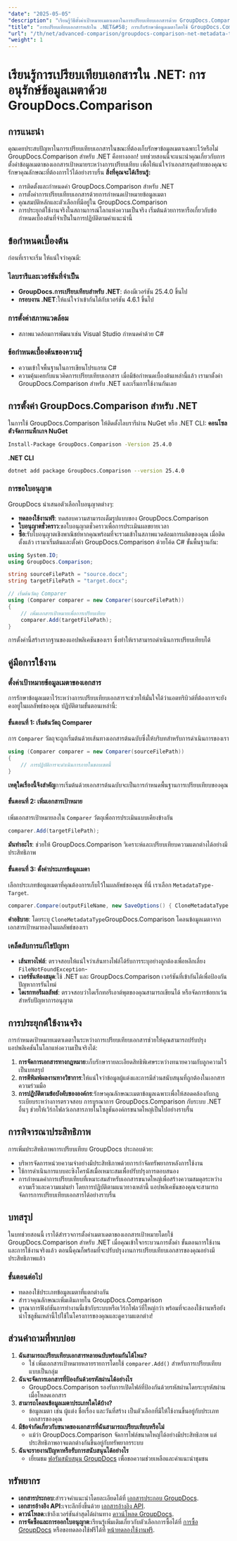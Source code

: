 ```yaml
---
"date": "2025-05-05"
"description": "เรียนรู้วิธีตั้งค่าเป้าหมายเมตาเดตาในการเปรียบเทียบเอกสารด้วย GroupDocs.Comparison สำหรับ .NET พัฒนาทักษะการจัดการเอกสารของคุณและรับรองการเก็บรักษาเมตาเดตาที่แม่นยำ"
"title": "การเปรียบเทียบเอกสารหลักใน .NET&#58; การเก็บรักษาข้อมูลเมตาโดยใช้ GroupDocs.Comparison"
"url": "/th/net/advanced-comparison/groupdocs-comparison-net-metadata-target/"
"weight": 1
---
```


# เรียนรู้การเปรียบเทียบเอกสารใน .NET: การอนุรักษ์ข้อมูลเมตาด้วย GroupDocs.Comparison
## การแนะนำ
คุณเคยประสบปัญหาในการเปรียบเทียบเอกสารในขณะที่ต้องเก็บรักษาข้อมูลเมตาเฉพาะไว้หรือไม่ GroupDocs.Comparison สำหรับ .NET คือทางออก! บทช่วยสอนนี้จะแนะนำคุณเกี่ยวกับการตั้งค่าข้อมูลเมตาของเอกสารเป้าหมายระหว่างการเปรียบเทียบ เพื่อให้แน่ใจว่าเอกสารสุดท้ายของคุณจะรักษาคุณลักษณะที่ต้องการไว้ได้อย่างราบรื่น
**สิ่งที่คุณจะได้เรียนรู้:**
- การติดตั้งและกำหนดค่า GroupDocs.Comparison สำหรับ .NET
- การตั้งค่าการเปรียบเทียบเอกสารด้วยการกำหนดเป้าหมายข้อมูลเมตา
- คุณสมบัติหลักและตัวเลือกที่มีอยู่ใน GroupDocs.Comparison
- การประยุกต์ใช้งานจริงในสถานการณ์โลกแห่งความเป็นจริง
เริ่มต้นด้วยการหารือเกี่ยวกับข้อกำหนดเบื้องต้นที่จำเป็นในการปฏิบัติตามคำแนะนำนี้
## ข้อกำหนดเบื้องต้น
ก่อนที่เราจะเริ่ม ให้แน่ใจว่าคุณมี:
### ไลบรารีและเวอร์ชันที่จำเป็น
- **GroupDocs.การเปรียบเทียบสำหรับ .NET**: ต้องมีเวอร์ชัน 25.4.0 ขึ้นไป
- **กรอบงาน .NET**:ให้แน่ใจว่าเข้ากันได้กับเวอร์ชัน 4.6.1 ขึ้นไป
### การตั้งค่าสภาพแวดล้อม
- สภาพแวดล้อมการพัฒนาเช่น Visual Studio กำหนดค่าด้วย C#
### ข้อกำหนดเบื้องต้นของความรู้
- ความเข้าใจพื้นฐานในการเขียนโปรแกรม C#
- ความคุ้นเคยกับแนวคิดการเปรียบเทียบเอกสาร
เมื่อมีข้อกำหนดเบื้องต้นเหล่านี้แล้ว เรามาตั้งค่า GroupDocs.Comparison สำหรับ .NET และเริ่มการใช้งานกันเลย
## การตั้งค่า GroupDocs.Comparison สำหรับ .NET
ในการใช้ GroupDocs.Comparison ให้ติดตั้งไลบรารีผ่าน NuGet หรือ .NET CLI:
**คอนโซลตัวจัดการแพ็กเกจ NuGet**
```bash
Install-Package GroupDocs.Comparison -Version 25.4.0
```
**.NET CLI**
```bash
dotnet add package GroupDocs.Comparison --version 25.4.0
```
### การขอใบอนุญาต
GroupDocs นำเสนอตัวเลือกใบอนุญาตต่างๆ:
- **ทดลองใช้งานฟรี**: ทดสอบความสามารถเต็มรูปแบบของ GroupDocs.Comparison
- **ใบอนุญาตชั่วคราว**:ขอใบอนุญาตชั่วคราวเพื่อการประเมินผลขยายเวลา
- **ซื้อ**:รับใบอนุญาตเชิงพาณิชย์หากคุณพร้อมที่จะรวมเข้าในสภาพแวดล้อมการผลิตของคุณ
เมื่อติดตั้งแล้ว เรามาเริ่มต้นและตั้งค่า GroupDocs.Comparison ด้วยโค้ด C# ขั้นพื้นฐานกัน:
```csharp
using System.IO;
using GroupDocs.Comparison;

string sourceFilePath = "source.docx";
string targetFilePath = "target.docx";

// เริ่มต้นวัตถุ Comparer
using (Comparer comparer = new Comparer(sourceFilePath))
{
    // เพิ่มเอกสารเป้าหมายเพื่อการเปรียบเทียบ
    comparer.Add(targetFilePath);
}
```
การตั้งค่านี้สร้างรากฐานของแอปพลิเคชันของเรา ซึ่งทำให้เราสามารถดำเนินการเปรียบเทียบได้
## คู่มือการใช้งาน
### ตั้งค่าเป้าหมายข้อมูลเมตาของเอกสาร
การรักษาข้อมูลเมตาไว้ระหว่างการเปรียบเทียบเอกสารจะช่วยให้มั่นใจได้ว่าแอตทริบิวต์ที่ต้องการจะยังคงอยู่ในผลลัพธ์ของคุณ ปฏิบัติตามขั้นตอนเหล่านี้:
#### ขั้นตอนที่ 1: เริ่มต้นวัตถุ Comparer
การ `Comparer` วัตถุจะถูกเริ่มต้นด้วยเส้นทางเอกสารต้นฉบับซึ่งให้บริบทสำหรับการดำเนินการของเรา
```csharp
using (Comparer comparer = new Comparer(sourceFilePath))
{
    // การปฏิบัติการจะดำเนินการภายในขอบเขตนี้
}
```
**เหตุใดเรื่องนี้จึงสำคัญ**การเริ่มต้นด้วยเอกสารต้นฉบับจะเป็นการกำหนดพื้นฐานการเปรียบเทียบของคุณ
#### ขั้นตอนที่ 2: เพิ่มเอกสารเป้าหมาย
เพิ่มเอกสารเป้าหมายลงใน `Comparer` วัตถุเพื่อการประเมินแบบเคียงข้างกัน
```csharp
comparer.Add(targetFilePath);
```
**มันทำอะไร**: ช่วยให้ GroupDocs.Comparison วิเคราะห์และเปรียบเทียบความแตกต่างได้อย่างมีประสิทธิภาพ
#### ขั้นตอนที่ 3: ตั้งค่าประเภทข้อมูลเมตา
เลือกประเภทข้อมูลเมตาที่คุณต้องการเก็บไว้ในผลลัพธ์ของคุณ ที่นี่ เราเลือก `MetadataType-Target`.
```csharp
comparer.Compare(outputFileName, new SaveOptions() { CloneMetadataType = MetadataType.Target });
```
**คำอธิบาย**: โดยระบุ `CloneMetadataType`GroupDocs.Comparison โคลนข้อมูลเมตาจากเอกสารเป้าหมายลงในผลลัพธ์ของเรา
### เคล็ดลับการแก้ไขปัญหา
- **เส้นทางไฟล์**: ตรวจสอบให้แน่ใจว่าเส้นทางไฟล์ได้รับการระบุอย่างถูกต้องเพื่อหลีกเลี่ยง `FileNotFoundException`-
- **เวอร์ชันห้องสมุด**:ใช้ .NET และ GroupDocs.Comparison เวอร์ชันที่เข้ากันได้เพื่อป้องกันปัญหาการรันไทม์
- **ไดเรกทอรีผลลัพธ์**: ตรวจสอบว่าไดเร็กทอรีเอาต์พุตของคุณสามารถเขียนได้ หรือจัดการข้อยกเว้นสำหรับปัญหาการอนุญาต
## การประยุกต์ใช้งานจริง
การกำหนดเป้าหมายเมตาเดตาในระหว่างการเปรียบเทียบเอกสารช่วยให้คุณสามารถปรับปรุงแอปพลิเคชันในโลกแห่งความเป็นจริงได้:
1. **การจัดการเอกสารทางกฎหมาย**:เก็บรักษารายละเอียดสิทธิพิเศษระหว่างทนายความกับลูกความไว้เป็นบทสรุป
2. **การตีพิมพ์ผลงานทางวิชาการ**:ให้แน่ใจว่าข้อมูลผู้แต่งและการมีส่วนสนับสนุนที่ถูกต้องในเอกสารความร่วมมือ
3. **การปฏิบัติตามข้อบังคับขององค์กร**:รักษาคุณลักษณะเมตาข้อมูลเฉพาะเพื่อให้สอดคล้องกับกฎระเบียบระหว่างการตรวจสอบ
การบูรณาการ GroupDocs.Comparison กับระบบ .NET อื่นๆ ช่วยให้เวิร์กโฟลว์เอกสารภายในโซลูชันองค์กรขนาดใหญ่เป็นไปอย่างราบรื่น
## การพิจารณาประสิทธิภาพ
การเพิ่มประสิทธิภาพการเปรียบเทียบ GroupDocs ประกอบด้วย:
- บริหารจัดการหน่วยความจำอย่างมีประสิทธิภาพด้วยการกำจัดทรัพยากรหลังการใช้งาน
- ใช้การดำเนินการแบบอะซิงโครนัสเมื่อเหมาะสมเพื่อปรับปรุงการตอบสนอง
- การกำหนดค่าการเปรียบเทียบที่เหมาะสมสำหรับเอกสารขนาดใหญ่เพื่อสร้างความสมดุลระหว่างความเร็วและความแม่นยำ
โดยการปฏิบัติตามแนวทางเหล่านี้ แอปพลิเคชันของคุณจะสามารถจัดการการเปรียบเทียบเอกสารได้อย่างราบรื่น
## บทสรุป
ในบทช่วยสอนนี้ เราได้สำรวจการตั้งค่าเมตาเดตาของเอกสารเป้าหมายโดยใช้ GroupDocs.Comparison สำหรับ .NET เมื่อคุณเข้าใจกระบวนการตั้งค่า ขั้นตอนการใช้งาน และการใช้งานจริงแล้ว ตอนนี้คุณก็พร้อมที่จะปรับปรุงงานการเปรียบเทียบเอกสารของคุณอย่างมีประสิทธิภาพแล้ว
### ขั้นตอนต่อไป
- ทดลองใช้ประเภทข้อมูลเมตาที่แตกต่างกัน
- สำรวจคุณลักษณะเพิ่มเติมภายใน GroupDocs.Comparison
- บูรณาการฟังก์ชันการทำงานนี้เข้ากับระบบหรือเวิร์กโฟลว์ที่ใหญ่กว่า
พร้อมที่จะลองใช้งานหรือยัง นำโซลูชันเหล่านี้ไปใช้ในโครงการของคุณและดูความแตกต่าง!
## ส่วนคำถามที่พบบ่อย
1. **ฉันสามารถเปรียบเทียบเอกสารหลายฉบับพร้อมกันได้ไหม?**
   - ใช่ เพิ่มเอกสารเป้าหมายหลายรายการโดยใช้ `comparer.Add()` สำหรับการเปรียบเทียบแบบเป็นกลุ่ม
2. **ฉันจะจัดการเอกสารที่ป้องกันด้วยรหัสผ่านได้อย่างไร**
   - GroupDocs.Comparison รองรับการเปิดไฟล์ที่ป้องกันด้วยรหัสผ่านโดยระบุรหัสผ่านเมื่อโหลดเอกสาร
3. **สามารถโคลนข้อมูลเมตาประเภทใดได้บ้าง?**
   - ข้อมูลเมตา เช่น ผู้แต่ง ชื่อเรื่อง และวันที่สร้าง เป็นตัวเลือกที่มีให้ใช้งานขึ้นอยู่กับประเภทเอกสารของคุณ
4. **มีข้อจำกัดเกี่ยวกับขนาดของเอกสารที่ฉันสามารถเปรียบเทียบหรือไม่**
   - แม้ว่า GroupDocs.Comparison จัดการไฟล์ขนาดใหญ่ได้อย่างมีประสิทธิภาพ แต่ประสิทธิภาพอาจแตกต่างกันขึ้นอยู่กับทรัพยากรระบบ
5. **ฉันจะรายงานปัญหาหรือรับการสนับสนุนได้อย่างไร**
   - เยี่ยมชม [ฟอรัมสนับสนุน GroupDocs](https://forum.groupdocs.com/c/comparison) เพื่อขอความช่วยเหลือและคำแนะนำชุมชน
## ทรัพยากร
- **เอกสารประกอบ**:สำรวจคำแนะนำโดยละเอียดได้ที่ [เอกสารประกอบ GroupDocs](https://docs-groupdocs.com/comparison/net/).
- **เอกสารอ้างอิง API**:เจาะลึกยิ่งขึ้นด้วย [เอกสารอ้างอิง API](https://reference-groupdocs.com/comparison/net/).
- **ดาวน์โหลด**:เข้าถึงเวอร์ชันล่าสุดได้ผ่านทาง [ดาวน์โหลด GroupDocs](https://releases-groupdocs.com/comparison/net/).
- **การจัดซื้อและการออกใบอนุญาต**:เรียนรู้เพิ่มเติมเกี่ยวกับตัวเลือกการซื้อได้ที่ [การซื้อ GroupDocs](https://purchase.groupdocs.com/buy) หรือขอทดลองใช้ฟรีได้ที่ [หน้าทดลองใช้งานฟรี](https://releases-groupdocs.com/comparison/net/).